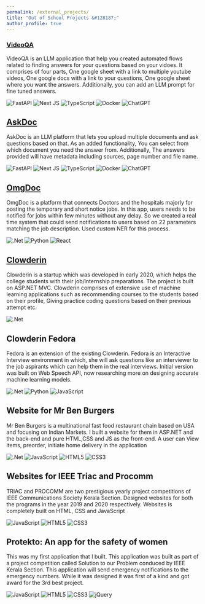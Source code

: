 ```yaml
---
permalink: /external_projects/
title: "Out of School Projects &#128187;"
author_profile: true
---
```


### [VideoQA](https://videoqa.vercel.app/)

VideoQA is an LLM application that help you created automated flows related to finding answers for your questions based on your vidoes. It comprises of four parts, One google sheet with a link to multiple youtube videos, One google docs with a link to your questions, One google sheet where you want the answers. Additionally, you can add an LLM prompt for fine tuned answers.

![FastAPI](https://img.shields.io/badge/FastAPI-005571?style=for-the-badge&logo=fastapi) ![Next JS](https://img.shields.io/badge/Next-black?style=for-the-badge&logo=next.js&logoColor=white) ![TypeScript](https://img.shields.io/badge/typescript-%23007ACC.svg?style=for-the-badge&logo=typescript&logoColor=white) ![Docker](https://img.shields.io/badge/docker-%230db7ed.svg?style=for-the-badge&logo=docker&logoColor=white) ![ChatGPT](https://img.shields.io/badge/chatGPT-74aa9c?style=for-the-badge&logo=openai&logoColor=white)

## [AskDoc](https://askdoc-alpha.vercel.app/)

AskDoc is an LLM platform that lets you upload multiple documents and ask questions based on that. As an added functionality, You can select from which document you need the answer from. Additionally, The answers provided will have metadata including sources, page number and file name.

![FastAPI](https://img.shields.io/badge/FastAPI-005571?style=for-the-badge&logo=fastapi) ![Next JS](https://img.shields.io/badge/Next-black?style=for-the-badge&logo=next.js&logoColor=white) ![TypeScript](https://img.shields.io/badge/typescript-%23007ACC.svg?style=for-the-badge&logo=typescript&logoColor=white) ![Docker](https://img.shields.io/badge/docker-%230db7ed.svg?style=for-the-badge&logo=docker&logoColor=white) ![ChatGPT](https://img.shields.io/badge/chatGPT-74aa9c?style=for-the-badge&logo=openai&logoColor=white)

## [OmgDoc](https://omgdoc.in/)

OmgDoc is a platform that connects Doctors and the hospitals majorly for posting the temporary and
short notice jobs. In this app, users needs to be notified for jobs within few minutes without any delay. So we created a real time system that could send notifications to users based on 22 parameters matching the job description. Used custom NER for this process.

![.Net](https://img.shields.io/badge/.NET-5C2D91?style=for-the-badge&logo=.net&logoColor=white) ![Python](https://img.shields.io/badge/python-3670A0?style=for-the-badge&logo=python&logoColor=ffdd54) ![React](https://img.shields.io/badge/react-%2320232a.svg?style=for-the-badge&logo=react&logoColor=%2361DAFB)

## [Clowderin](https://clowderin.com/)

Clowderin is a startup which was developed in early 2020, which helps the college students with their
job/internship preparations. The project is built on ASP.NET MVC. Clowderin comprises of extensive use of machine learning applications such as recommending courses to the students based on their profile, Giving practice coding questions based on their previous attempt etc.

![.Net](https://img.shields.io/badge/.NET-5C2D91?style=for-the-badge&logo=.net&logoColor=white)

## Clowderin Fedora

Fedora is an extension of the existing Clowderin. Fedora is an Interactive Interview environment in which, she will ask questions like an interviewer to the job aspirants which can help them in the real interviews. Initial version was built on Web Speech API, now researching more on designing accurate machine learning models.

![.Net](https://img.shields.io/badge/.NET-5C2D91?style=for-the-badge&logo=.net&logoColor=white) ![Python](https://img.shields.io/badge/python-3670A0?style=for-the-badge&logo=python&logoColor=ffdd54) ![JavaScript](https://img.shields.io/badge/javascript-%23323330.svg?style=for-the-badge&logo=javascript&logoColor=%23F7DF1E)

## Website for Mr Ben Burgers

Mr Ben Burgers is a multinational fast food restaurant chain based on USA and
focusing on Indian Markets. I built a website for them in ASP.NET and the back-end and pure HTML,CSS and JS as
the front-end. A user can View items, preorder, initiate home delivery in the application

![.Net](https://img.shields.io/badge/.NET-5C2D91?style=for-the-badge&logo=.net&logoColor=white) ![JavaScript](https://img.shields.io/badge/javascript-%23323330.svg?style=for-the-badge&logo=javascript&logoColor=%23F7DF1E) ![HTML5](https://img.shields.io/badge/html5-%23E34F26.svg?style=for-the-badge&logo=html5&logoColor=white) ![CSS3](https://img.shields.io/badge/css3-%231572B6.svg?style=for-the-badge&logo=css3&logoColor=white)

## Websites for IEEE Triac and Procomm

TRIAC and PROCOMM are two prestigious yearly project competitions of IEEE Communications Society Kerala Section. Designed websites for both the programs in the year 2019 and 2020 respectively. Websites is completely built on HTML, CSS and JavaScript

![JavaScript](https://img.shields.io/badge/javascript-%23323330.svg?style=for-the-badge&logo=javascript&logoColor=%23F7DF1E) ![HTML5](https://img.shields.io/badge/html5-%23E34F26.svg?style=for-the-badge&logo=html5&logoColor=white) ![CSS3](https://img.shields.io/badge/css3-%231572B6.svg?style=for-the-badge&logo=css3&logoColor=white)

## Protekto: An app for the safety of women

This was my first application that I built. This application was built as
part of a project competition called Solution to our Problem conduced by IEEE Kerala Section. This application will send emergency notifications to the emergency numbers. While it was designed it was first of a kind and got award for the 3rd best project.

![JavaScript](https://img.shields.io/badge/javascript-%23323330.svg?style=for-the-badge&logo=javascript&logoColor=%23F7DF1E) ![HTML5](https://img.shields.io/badge/html5-%23E34F26.svg?style=for-the-badge&logo=html5&logoColor=white) ![CSS3](https://img.shields.io/badge/css3-%231572B6.svg?style=for-the-badge&logo=css3&logoColor=white) ![jQuery](https://img.shields.io/badge/jquery-%230769AD.svg?style=for-the-badge&logo=jquery&logoColor=white)
